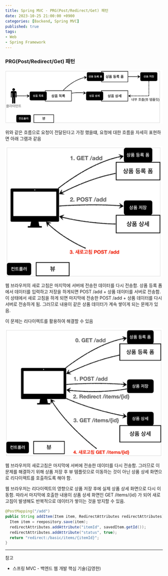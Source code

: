 ```yaml
---
title: Spring MVC - PRG(Post/Redirect/Get) 패턴
date: 2023-10-25 21:00:00 +0900
categories: [Backend, Spring MVC]
published: true
tags:
- Web
- Spring Framework
---
```


### PRG(Post/Redirect/Get) 패턴

![Alt text](/assets/posts/img/spring/spring_mvc_1/spring_mvc_05_01.png)

위와 같은 흐름으로 요청이 전달된다고 가정 했을떄,
요청에 대한 흐름을 자세히 표현하면 아래 그램과 같음

![Alt text](/assets/posts/img/spring/spring_mvc_1/spring_mvc_05_02.png)

웹 브라우저의 새로 고침은 마지막에 서버에 전송한 데이터를 다시 전송함.
상품 등록 폼에서 데이터를 입력하고 저장을 하게되면 POST /add + 상품 데이터를 서버로 전송함.
이 상태에서 새로 고침을 하게 되면 마지막에 전송한 POST /add + 상품 데이터를 다시 서버로 전송하게 됨.
그러므로 내용이 같은 상품 데이터가 계속 쌓이게 되는 문제가 있음.

이 문제는 리다이렉트를 활용하여 해결할 수 있음

![Alt text](/assets/posts/img/spring/spring_mvc_1/spring_mvc_05_03.png)

웹 브라우저의 새로고침은 마지막에 서버에 전송한 데이터를 다시 전송함.
그러므로 이 문제를 해결하기 위해 상품 저장 후 뷰 템플릿으로 이동하는 것이 아닌 상품 상세 화면으로 리다이렉트를 호출하도록 해야 함.

웹 브라우저는 리다이렉트의 영향으로 상품 저장 후에 실제 상품 상세 화면으로 다시 이동함.
따라서 마지막에 호출한 내용이 상품 상세 화면인 GET /items/{id} 가 되어 새로고침이 발생해도 반복적으로 데이터가 쌓이는 것을 방지할 수 있음.

```java
@PostMapping("/add")
public String addItem(Item item, RedirectAttributes redirectAttributes) {
  Item item = reepository.save(item);
  redirectAttributes.addAttribute("itemId", savedItem.getId());
  redirectAttributes.addAttribute("status", true);
  return "redirect:/basic/items/{itemId}";
}
```

---
참고 
  - 스프링 MVC - 백엔드 웹 개발 핵심 기술(김영한)
